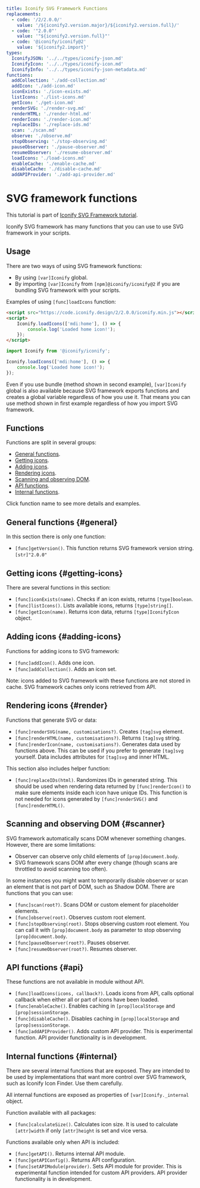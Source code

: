 ```yaml
title: Iconify SVG Framework Functions
replacements:
  - code: '/2/2.0.0/'
    value: '/${iconify2.version.major}/${iconify2.version.full}/'
  - code: '"2.0.0"'
    value: '"${iconify2.version.full}"'
  - code: '@iconify/iconify@2'
    value: '${iconify2.import}'
types:
  IconifyJSON: '../../types/iconify-json.md'
  IconifyIcon: '../../types/iconify-icon.md'
  IconifyInfo: '../../types/iconify-json-metadata.md'
functions:
  addCollection: './add-collection.md'
  addIcon: './add-icon.md'
  iconExists: './icon-exists.md'
  listIcons: './list-icons.md'
  getIcon: './get-icon.md'
  renderSVG: './render-svg.md'
  renderHTML: './render-html.md'
  renderIcon: './render-icon.md'
  replaceIDs: './replace-ids.md'
  scan: './scan.md'
  observe: './observe.md'
  stopObserving: './stop-observing.md'
  pauseObserver: './pause-observer.md'
  resumeObserver: './resume-observer.md'
  loadIcons: './load-icons.md'
  enableCache: './enable-cache.md'
  disableCache: './disable-cache.md'
  addAPIProvider: './add-api-provider.md'
```

# SVG framework functions

This tutorial is part of [Iconify SVG Framework tutorial](./index.md).

Iconify SVG framework has many functions that you can use to use SVG framework in your scripts.

## Usage

There are two ways of using SVG framework functions:

- By using `[var]Iconify` global.
- By importing `[var]Iconify` from `[npm]@iconify/iconify@2` if you are bundling SVG framework with your scripts.

Examples of using `[func]loadIcons` function:

```html
<script src="https://code.iconify.design/2/2.0.0/iconify.min.js"></script>
<script>
	Iconify.loadIcons(['mdi:home'], () => {
		console.log('Loaded home icon!');
	});
</script>
```

```js
import Iconify from '@iconify/iconify';

Iconify.loadIcons(['mdi:home'], () => {
	console.log('Loaded home icon!');
});
```

Even if you use bundle (method shown in second example), `[var]Iconify` global is also available because SVG framework exports functions and creates a global variable regardless of how you use it. That means you can use method shown in first example regardless of how you import SVG framework.

## Functions

Functions are split in several groups:

- [General functions](#general).
- [Getting icons](#getting-icons).
- [Adding icons](#adding-icons).
- [Rendering icons](#render).
- [Scanning and observing DOM](#scanner).
- [API functions](#api).
- [Internal functions](#internal).

Click function name to see more details and examples.

## General functions {#general}

In this section there is only one function:

- `[func]getVersion()`. This function returns SVG framework version string. `[str]"2.0.0"`

## Getting icons {#getting-icons}

There are several functions in this section:

- `[func]iconExists(name)`. Checks if an icon exists, returns `[type]boolean`.
- `[func]listIcons()`. Lists available icons, returns `[type]string[]`.
- `[func]getIcon(name)`. Returns icon data, returns `[type]IconifyIcon` object.

## Adding icons {#adding-icons}

Functions for adding icons to SVG framework:

- `[func]addIcon()`. Adds one icon.
- `[func]addCollection()`. Adds an icon set.

Note: icons added to SVG framework with these functions are not stored in cache. SVG framework caches only icons retrieved from API.

## Rendering icons {#render}

Functions that generate SVG or data:

- `[func]renderSVG(name, customisations?)`. Creates `[tag]svg` element.
- `[func]renderHTML(name, customisations?)`. Returns `[tag]svg` string.
- `[func]renderIcon(name, customisations?)`. Generates data used by functions above. This can be used if you prefer to generate `[tag]svg` yourself. Data includes attributes for `[tag]svg` and inner HTML.

This section also includes helper function:

- `[func]replaceIDs(html)`. Randomizes IDs in generated string. This should be used when rendering data returned by `[func]renderIcon()` to make sure elements inside each icon have unique IDs. This function is not needed for icons generated by `[func]renderSVG()` and `[func]renderHTML()`.

## Scanning and observing DOM {#scanner}

SVG framework automatically scans DOM whenever something changes. However, there are some limitations:

- Observer can observe only child elements of `[prop]document.body`.
- SVG framework scans DOM after every change (though scans are throttled to avoid scanning too often).

In some instances you might want to temporarily disable observer or scan an element that is not part of DOM, such as Shadow DOM. There are functions that you can use:

- `[func]scan(root?)`. Scans DOM or custom element for placeholder elements.
- `[func]observe(root)`. Observes custom root element.
- `[func]stopObserving(root)`. Stops observing custom root element. You can call it with `[prop]document.body` as parameter to stop observing `[prop]document.body`.
- `[func]pauseObserver(root?)`. Pauses observer.
- `[func]resumeObserver(root?)`. Resumes observer.

## API functions {#api}

These functions are not available in module without API.

- `[func]loadIcons(icons, callback?)`. Loads icons from API, calls optional callback when either all or part of icons have been loaded.
- `[func]enableCache()`. Enables caching in `[prop]localStorage` and `[prop]sessionStorage`.
- `[func]disableCache()`. Disables caching in `[prop]localStorage` and `[prop]sessionStorage`.
- `[func]addAPIProvider()`. Adds custom API provider. This is experimental function. API provider functionality is in development.

## Internal functions {#internal}

There are several internal functions that are exposed. They are intended to be used by implementations that want more control over SVG framework, such as Iconify Icon Finder. Use them carefully.

All internal functions are exposed as properties of `[var]Iconify._internal` object.

Function available with all packages:

- `[func]calculateSize()`. Calculates icon size. It is used to calculate `[attr]width` if only `[attr]height` is set and vice versa.

Functions available only when API is included:

- `[func]getAPI()`. Returns internal API module.
- `[func]getAPIConfig()`. Returns API configuration.
- `[func]setAPIModule(provider)`. Sets API module for provider. This is experimental function intended for custom API providers. API provider functionality is in development.
